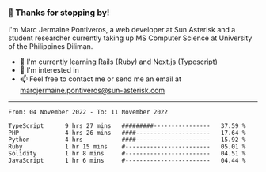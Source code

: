 ### 👋 Thanks for stopping by!

I'm Marc Jermaine Pontiveros, a web developer at Sun Asterisk and a student researcher currently taking up MS Computer Science at University of the Philippines Diliman. 

- 🌱 I'm currently learning Rails (Ruby) and Next.js (Typescript)
- 👀 I'm interested in 
- 📫 Feel free to contact me or send me an email at marcjermaine.pontiveros@sun-asterisk.com

---

<!--START_SECTION:waka-->

```text
From: 04 November 2022 - To: 11 November 2022

TypeScript      9 hrs 27 mins   #########----------------   37.59 %
PHP             4 hrs 26 mins   ####---------------------   17.64 %
Python          4 hrs           ####---------------------   15.92 %
Ruby            1 hr 15 mins    #------------------------   05.01 %
Solidity        1 hr 8 mins     #------------------------   04.51 %
JavaScript      1 hr 6 mins     #------------------------   04.44 %
```

<!--END_SECTION:waka-->

<!---
marcjermainepontiveros-sun/marcjermainepontiveros-sun is a ✨ special ✨ repository because its `README.md` (this file) appears on your GitHub profile.
You can click the Preview link to take a look at your changes.

- 👋 Hi, I’m Marc Jermaine Pontiveros!
- 👀 I’m interested in 
- 🌱 I’m currently learning ...
- 💞️ I’m looking to collaborate on ...
- 📫 How to reach me ...

--->
